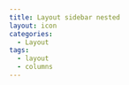 ```yaml
---
title: Layout sidebar nested
layout: icon
categories:
  - Layout
tags:
  - layout
  - columns
---
```

